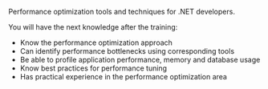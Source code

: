 Performance optimization tools and techniques for .NET developers.

You will have the next knowledge after the training:
-	Know the performance optimization approach
-	Can identify performance bottlenecks using corresponding tools
-	Be able to profile application performance, memory and database usage
-	Know best practices for performance tuning
-	Has practical experience in the performance optimization area
